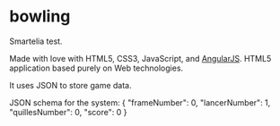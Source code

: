 # bowling

Smartelia test.

Made with love with HTML5, CSS3, JavaScript, and [AngularJS](https://angularjs.org/).
HTML5 application based purely on Web technologies.

It uses JSON to store game data.

JSON schema for the system:
{
  "frameNumber": 0,
  "lancerNumber": 1,
  "quillesNumber": 0,
  "score": 0
}
